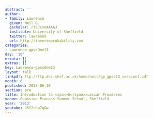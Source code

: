 ```yaml
---
abstract: ''
author:
- family: Lawrence
  given: Neil D.
  gscholar: r3SJcvoAAAAJ
  institute: University of Sheffield
  twitter: lawrennd
  url: http://inverseprobability.com
categories:
- Lawrence-gpssOne13
day: '10'
errata: []
extras: []
key: Lawrence-gpssOne13
layout: talk
linkpdf: ftp://ftp.dcs.shef.ac.uk/home/neil/gp_gpss13_session1.pdf
month: 6
published: 2013-06-10
section: pre
title: Introduction to <span>G</span>aussian Processes
venue: Gaussian Process Summer School, Sheffield
year: '2013'
youtube: JSY2rha7qOw
---
```

